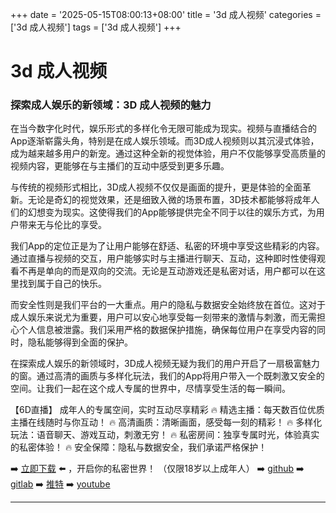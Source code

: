 +++
date = '2025-05-15T08:00:13+08:00'
title = '3d 成人视频'
categories = ['3d 成人视频']
tags = ['3d 成人视频']
+++

# 3d 成人视频

### 探索成人娱乐的新领域：3D 成人视频的魅力

在当今数字化时代，娱乐形式的多样化令无限可能成为现实。视频与直播结合的App逐渐崭露头角，特别是在成人娱乐领域。而3D成人视频则以其沉浸式体验，成为越来越多用户的新宠。通过这种全新的视觉体验，用户不仅能够享受高质量的视频内容，更能够在与主播们的互动中感受到更多乐趣。

与传统的视频形式相比，3D成人视频不仅仅是画面的提升，更是体验的全面革新。无论是奇幻的视觉效果，还是细致入微的场景布置，3D技术都能够将成年人们的幻想变为现实。这使得我们的App能够提供完全不同于以往的娱乐方式，为用户带来无与伦比的享受。

我们App的定位正是为了让用户能够在舒适、私密的环境中享受这些精彩的内容。通过直播与视频的交互，用户能够实时与主播进行聊天、互动，这种即时性使得观看不再是单向的而是双向的交流。无论是互动游戏还是私密对话，用户都可以在这里找到属于自己的快乐。

而安全性则是我们平台的一大重点。用户的隐私与数据安全始终放在首位。这对于成人娱乐来说尤为重要，用户可以安心地享受每一刻带来的激情与刺激，而无需担心个人信息被泄露。我们采用严格的数据保护措施，确保每位用户在享受内容的同时，隐私能够得到全面的保护。

在探索成人娱乐的新领域时，3D成人视频无疑为我们的用户开启了一扇极富魅力的窗。通过高清的画质与多样化玩法，我们的App将用户带入一个既刺激又安全的空间。让我们一起在这个成人专属的世界中，尽情享受生活的每一瞬间。

【6D直播】
成年人的专属空间，实时互动尽享精彩
🔥 精选主播：每天数百位优质主播在线随时与你互动！
🔥 高清画质：清晰画面，感受每一刻的精彩！
🔥 多样化玩法：语音聊天、游戏互动，刺激无穷！
🔥 私密房间：独享专属时光，体验真实的私密体验！
🔥 安全保障：隐私与数据安全，我们承诺严格保护！

➡️ [立即下载](https://down123.s3.ap-east-1.amazonaws.com/index.html?channelCode=blog) ⬅️ ，开启你的私密世界！
（仅限18岁以上成年人）
➡️ [github](https://aldult-live.github.io/)
➡️ [gitlab](https://seo-09598d.gitlab.io/)
➡️ [推特](https://x.com/wegame33)
➡️ [youtube](https://www.youtube.com/@6Dlive)

---
